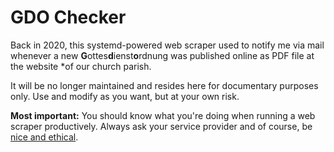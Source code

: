 # GDO Checker

Back in 2020, this systemd-powered web scraper used to notify me via mail
whenever a new **G**ottes**d**ienst**o**rdnung was published online as PDF file
at the website *of our church parish.

It will be no longer maintained and resides here for documentary purposes only.
Use and modify as you want, but at your own risk.

**Most important:** You should know what you're doing when running a web scraper
productively. Always ask your service provider and of course, be [nice and
ethical](https://infatica.io/blog/web-scraping-legality/#ethical).
